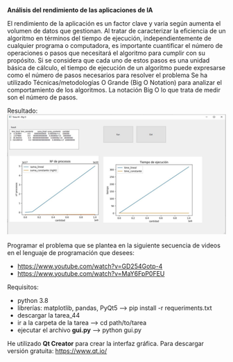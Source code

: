 **Análisis del rendimiento de las aplicaciones de IA**

El rendimiento de la aplicación es un factor clave y varia según aumenta el volumen de datos que
gestionan. Al tratar de caracterizar la eficiencia de un algoritmo en términos del tiempo de ejecución,
independientemente de cualquier programa o computadora, es importante cuantificar el número de
operaciones o pasos que necesitará el algoritmo para cumplir con su propósito. Si se considera que cada
uno de estos pasos es una unidad básica de cálculo, el tiempo de ejecución de un algoritmo puede
expresarse como el número de pasos necesarios para resolver el problema
Se ha utilizado Técnicas/metodologías O Grande (Big O Notation) para analizar el comportamiento de los algoritmos. La notación Big O lo
que trata de medir son el número de pasos.

Resultado: 
![imagen_etl](tarea_44.jpg)

Programar el problema que se plantea en la siguiente secuencia de videos en el
lenguaje de programación que desees:

* https://www.youtube.com/watch?v=GD254Gotp-4
* https://www.youtube.com/watch?v=MaY6FpP0FEU

Requisitos:
* python 3.8
* librerías: matplotlib, pandas, PyQt5 --> pip install -r requeriments.txt
* descargar la tarea_44
* ir a la carpeta de la tarea --> cd path/to/tarea
* ejecutar el archivo **gui.py** --> python gui.py

He utilizado **Qt Creator** para crear la interfaz gráfica. Para descargar versión gratuita: https://www.qt.io/


